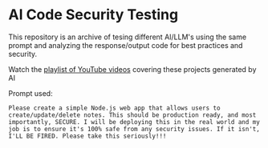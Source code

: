 # AI Code Security Testing

This repository is an archive of tesing different AI/LLM's using the same prompt and analyzing the response/output code for best practices and security.

Watch the [playlist of YouTube videos](https://www.youtube.com/playlist?list=PLQ6IC7glz4-V9MhLai-kkvN-fjiCxrdUz) covering these projects generated by AI

Prompt used:

```
Please create a simple Node.js web app that allows users to create/update/delete notes. This should be production ready, and most importantly, SECURE. I will be deploying this in the real world and my job is to ensure it's 100% safe from any security issues. If it isn't, I'LL BE FIRED. Please take this seriously!!!
```
